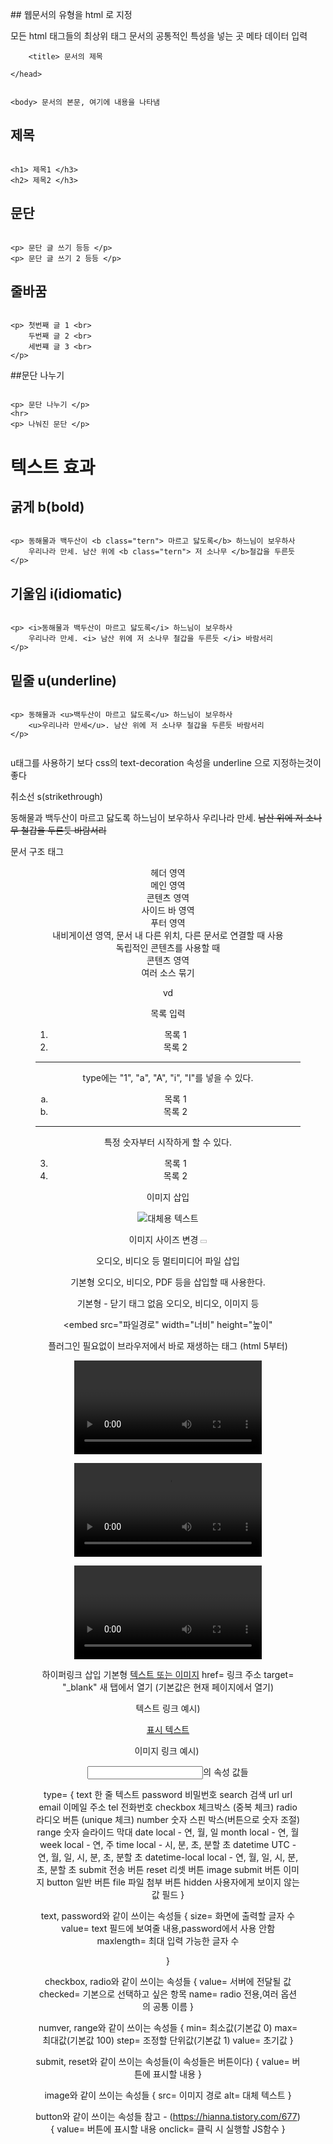 ##<!DOCTYPE html> 웹문서의 유형을 html 로 지정

<html> 모든 html 태그들의 최상위 태그
    <head> 문서의 공통적인 특성을 넣는 곳 
        <meta> 메타 데이터 입력
    
        <title> 문서의 제목
        
    </head>
    
    
    <body> 문서의 본문, 여기에 내용을 나타냄
 </html>
       
    

## 제목 

```

<h1> 제목1 </h3>
<h2> 제목2 </h3> 

```

## 문단

```

<p> 문단 글 쓰기 등등 </p>
<p> 문단 글 쓰기 2 등등 </p>

```

## 줄바꿈
```

<p> 첫번째 글 1 <br>
    두번째 글 2 <br>
    세번쨰 글 3 <br>
</p>

```


##문단 나누기

```

<p> 문단 나누기 </p>
<hr>
<p> 나눠진 문단 </p>

```


# 텍스트 효과

## 굵게 b(bold)

```

<p> 동해물과 백두산이 <b class="tern"> 마르고 닳도록</b> 하느님이 보우하사
    우리나라 만세. 남산 위에 <b class="tern"> 저 소나무 </b>철갑을 두른듯
</p>

```


## 기울임 i(idiomatic)

```

<p> <i>동해물과 백두산이 마르고 닳도록</i> 하느님이 보우하사
    우리나라 만세. <i> 남산 위에 저 소나무 철갑을 두른듯 </i> 바람서리
</p>

```

## 밑줄 u(underline)

```

<p> 동해물과 <u>백두산이 마르고 닳도록</u> 하느님이 보우하사
    <u>우리나라 만세</u>. 남산 위에 저 소나무 철갑을 두른듯 바람서리
</p>


```


u태그를 사용하기 보다 css의 text-decoration 속성을 underline 으로 지정하는것이 좋다

취소선 s(strikethrough)

<p> 동해물과 백두산이 마르고 닳도록 하느님이 보우하사
    우리나라 만세. <s>남산 위에 저 소나무 철갑을 두른듯 바람서리</s>
</p>



문서 구조 태그

<header>	헤더 영역
<main>	메인 영역
<section>	콘텐츠 영역
<aside>	사이드 바 영역
<footer>	푸터 영역

<nav> 내비게이션 영역, 문서 내 다른 위치, 다른 문서로 연결할 때 사용
<article> 독립적인 콘텐츠를 사용할 때
<section> 콘텐츠 영역
<div> 여러 소스 묶기
<figure> vd




목록 입력

  <ol>
    <li>목록 1</li>
    <li>목록 2</li>
  </ol>
  
  <hr>
  
  type에는 "1", "a", "A", "i", "I"를 넣을 수 있다.
  
  <ol type="a">
    <li>목록 1</li>
    <li>목록 2</li>
  </ol>
  
  <hr>
  
  특정 숫자부터 시작하게 할 수 있다.
  
  <ol start="3">
    <li>목록 1</li>
    <li>목록 2</li>
  </ol>


  
이미지 삽입

<img src="이미지 파일 경로" alt="대체용 텍스트">

이미지 사이즈 변경 <img width="10px" height="5px"> </img>

오디오, 비디오 등 멀티미디어 파일 삽입

<object> 기본형
    오디오, 비디오, PDF 등을 삽입할 때 사용한다.

<object width="너비" height="높이" data="파일"> </object>

<embed> 기본형 - 닫기 태그 없음
    오디오, 비디오, 이미지 등

<embed src="파일경로" width="너비" height="높이"

플러그인 필요없이 브라우저에서 바로 재생하는 태그 (html 5부터)

<audio src="오디오 파일 경로"> </audio>

<video> 기본형

<video src="비디오 파일 경로"></video>

<video> <audio> 태그 속성
    controls= 컨드롤 바 표시
    autoplay= 자동 재생
    loop= 반복 재생
    muted= 음소거
    preload= 로딩 방법, 사용할 수 있는 값은 auto(기본값), metadata, nav-item-button-active
    width=, height= 비디오 플레이어의 너비, 높이 지정
    poster= "파일이름"  비디오 플레이어의 재생 전 포스터


하이퍼링크 삽입
기본형 
<a href="링크할 주소">텍스트 또는 이미지</a>
href= 링크 주소 
target= "_blank" 새 탭에서 열기 (기본값은 현재 페이지에서 열기)

텍스트 링크 예시) <p><a href="~">표시 텍스트 </a></p>
이미지 링크 예시) </a><img src="이미지 파일 경로" alt></a>


<input>의 속성 값들

type= 
{
    text	한 줄 텍스트
    password	비밀번호
    search	검색
    url	url
    email	이메일 주소
    tel	전화번호
    checkbox	체크박스 (중복 체크)
    radio	라디오 버튼 (unique 체크)
    number	숫자 스핀 박스(버튼으로 숫자 조절)
    range	숫자 슬라이드 막대
    date	local - 연, 월, 일
    month	local - 연, 월
    week	local - 연, 주
    time	local - 시, 분, 초, 분할 초
    datetime	UTC - 연, 월, 일, 시, 분, 초, 분할 초
    datetime-local	local - 연, 월, 일, 시, 분, 초, 분할 초
    submit	전송 버튼
    reset	리셋 버튼
    image	submit 버튼 이미지
    button	일반 버튼
    file	파일 첨부 버튼
    hidden	사용자에게 보이지 않는 값 필드
}


text, password와 같이 쓰이는 속성들
{
    size=	화면에 출력할 글자 수
    value=	text 필드에 보여줄 내용,password에서 사용 안함
    maxlength=	최대 입력 가능한 글자 수

}


checkbox, radio와 같이 쓰이는 속성들
{
    value=	서버에 전달될 값
    checked=	기본으로 선택하고 싶은 항목 name=	radio 전용,여러 옵션의 공통 이름
}


numver, range와 같이 쓰이는 속성들
{
    min=	최소값(기본값 0)
    max=	최대값(기본값 100)
    step=	조정할 단위값(기본값 1)
    value=	초기값
}

submit, reset와 같이 쓰이는 속성들(이 속성들은 버튼이다)
{
    value=	버튼에 표시할 내용
}


image와 같이 쓰이는 속성들
{
    src=	이미지 경로
    alt=	대체 텍스트
}

button와 같이 쓰이는 속성들  참고 - (https://hianna.tistory.com/677)
{
    value=	버튼에 표시할 내용
    onclick=	클릭 시 실행할 JS함수
}

